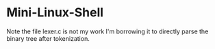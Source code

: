 # Mini-Linux-Shell
Note the file lexer.c is not my work I'm borrowing it to directly parse the binary tree after tokenization.
